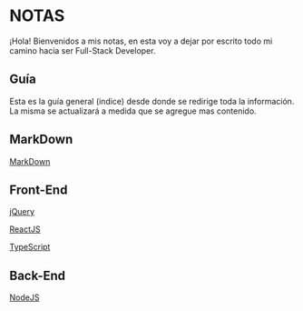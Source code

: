 # NOTAS

¡Hola! Bienvenidos a mis notas, en esta voy a dejar por escrito todo mi camino hacia ser Full-Stack Developer.

## Guía

Esta es la guía general (indice) desde donde se redirige toda la información.
La misma se actualizará a medida que se agregue mas contenido.

## MarkDown

[MarkDown](MARKDOWN.md)

## Front-End

[jQuery](public/Front-End/JQuery/JQuery.md)

[ReactJS](public/Front-End/ReactJS/ReactJS.md)

[TypeScript](public/Front-End/TypeScript/TypeScript.md)

## Back-End

[NodeJS](public/BackEnd/NodeJS/NodeJS.md)
